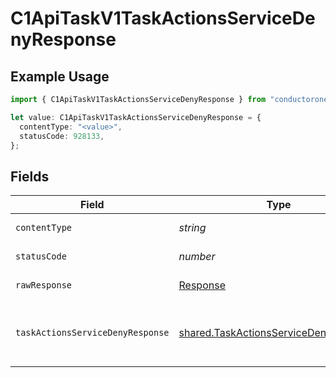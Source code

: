 # C1ApiTaskV1TaskActionsServiceDenyResponse

## Example Usage

```typescript
import { C1ApiTaskV1TaskActionsServiceDenyResponse } from "conductorone-sdk-typescript/sdk/models/operations";

let value: C1ApiTaskV1TaskActionsServiceDenyResponse = {
  contentType: "<value>",
  statusCode: 928133,
};
```

## Fields

| Field                                                                                                                     | Type                                                                                                                      | Required                                                                                                                  | Description                                                                                                               |
| ------------------------------------------------------------------------------------------------------------------------- | ------------------------------------------------------------------------------------------------------------------------- | ------------------------------------------------------------------------------------------------------------------------- | ------------------------------------------------------------------------------------------------------------------------- |
| `contentType`                                                                                                             | *string*                                                                                                                  | :heavy_check_mark:                                                                                                        | HTTP response content type for this operation                                                                             |
| `statusCode`                                                                                                              | *number*                                                                                                                  | :heavy_check_mark:                                                                                                        | HTTP response status code for this operation                                                                              |
| `rawResponse`                                                                                                             | [Response](https://developer.mozilla.org/en-US/docs/Web/API/Response)                                                     | :heavy_check_mark:                                                                                                        | Raw HTTP response; suitable for custom response parsing                                                                   |
| `taskActionsServiceDenyResponse`                                                                                          | [shared.TaskActionsServiceDenyResponse](../../../sdk/models/shared/taskactionsservicedenyresponse.md)                     | :heavy_minus_sign:                                                                                                        | The TaskActionsServiceDenyResponse returns a task view with paths indicating the location of expanded items in the array. |